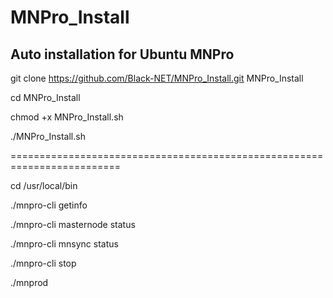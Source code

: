 # MNPro_Install

## Auto installation for Ubuntu MNPro

git clone  https://github.com/Black-NET/MNPro_Install.git MNPro_Install

cd MNPro_Install

chmod +x MNPro_Install.sh

./MNPro_Install.sh

=========================================================================

cd /usr/local/bin

./mnpro-cli getinfo

./mnpro-cli masternode status

./mnpro-cli mnsync status

./mnpro-cli stop

./mnprod
